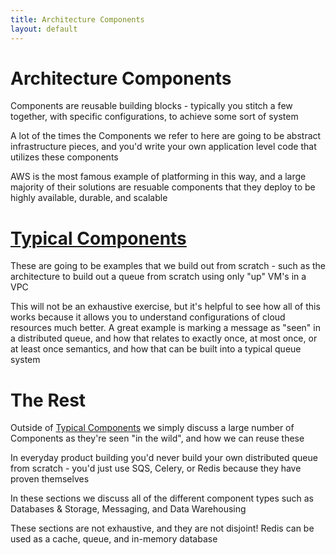 ```yaml
---
title: Architecture Components
layout: default
---
```


# Architecture Components
Components are reusable building blocks - typically you stitch a few together, with specific configurations, to achieve some sort of system

A lot of the times the Components we refer to here are going to be abstract infrastructure pieces, and you'd write your own application level code that utilizes these components

AWS is the most famous example of platforming in this way, and a large majority of their solutions are resuable components that they deploy to be highly available, durable, and scalable

# [Typical Components](/docs/architecture_components/typical_reusable_resources/)
These are going to be examples that we build out from scratch - such as the architecture to build out a queue from scratch using only "up" VM's in a VPC

This will not be an exhaustive exercise, but it's helpful to see how all of this works because it allows you to understand configurations of cloud resources much better. A great example is marking a message as "seen" in a distributed queue, and how that relates to exactly once, at most once, or at least once semantics, and how that can be built into a typical queue system

# The Rest
Outside of [Typical Components](/docs/architecture_components/typical_reusable_resources/) we simply discuss a large number of Components as they're seen "in the wild", and how we can reuse these

In everyday product building you'd never build your own distributed queue from scratch - you'd just use SQS, Celery, or Redis because they have proven themselves

In these sections we discuss all of the different component types such as Databases & Storage, Messaging, and Data Warehousing

These sections are not exhaustive, and they are not disjoint! Redis can be used as a cache, queue, and in-memory database